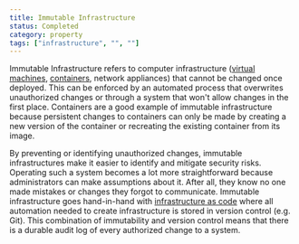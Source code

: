 ```yaml
---
title: Immutable Infrastructure
status: Completed
category: property
tags: ["infrastructure", "", ""]
---
```


Immutable Infrastructure refers to computer infrastructure ([virtual machines](/virtual_machine/), [containers](/container/), network appliances) that cannot be changed once deployed. This can be enforced by an automated process that overwrites unauthorized changes or through a system that won't allow changes in the first place. Containers are a good example of immutable infrastructure because persistent changes to containers can only be made by creating a new version of the container or recreating the existing container from its image.

By preventing or identifying unauthorized changes, immutable infrastructures make it easier to identify and mitigate security risks. Operating such a system becomes a lot more straightforward because administrators can make assumptions about it. After all, they know no one made mistakes or changes they forgot to communicate. Immutable infrastructure goes hand-in-hand with [infrastructure as code](/infrastructure_as_code/) where all automation needed to create infrastructure is stored in version control (e.g. Git). This combination of immutability and version control means that there is a durable audit log of every authorized change to a system.


